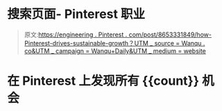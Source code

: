 # 搜索页面- Pinterest 职业

> 原文:[https://engineering . Pinterest . com/post/8653331849/how-Pinterest-drives-sustainable-growth？UTM _ source = Wanqu . co&UTM _ campaign = Wanqu+Daily&UTM _ medium = website](https://engineering.pinterest.com/post/86533331849/how-pinterest-drives-sustainable-growth?utm_source=wanqu.co&utm_campaign=Wanqu+Daily&utm_medium=website)

# 在 Pinterest 上发现所有 {{count}} 机会